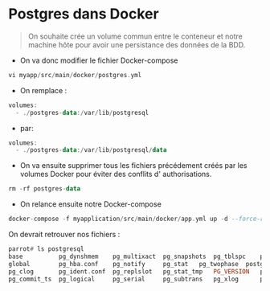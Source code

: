 # Postgres dans Docker

> On souhaite crée un volume commun entre le conteneur et notre machine hôte pour avoir une persistance des données de la BDD.

- On va donc modifier le fichier Docker-compose
```haskell 
vi myapp/src/main/docker/postgres.yml
```
- On remplace :
```haskell
volumes:
  - ./postgres-data:/var/lib/postgresql
```
- par:
```haskell
volumes:
  - ./postgres-data:/var/lib/postgresql/data
```
- On va ensuite supprimer tous les fichiers précédement créés par les volumes Docker pour éviter des conflits d' authorisations.
```haskell
rm -rf postgres-data  
```
- On relance ensuite notre Docker-compose 
```haskell
docker-compose -f myapplication/src/main/docker/app.yml up -d --force-recreate
```
On devrait retrouver nos fichiers :
```haskell
parrot# ls postgresql 
base	      pg_dynshmem    pg_multixact  pg_snapshots  pg_tblspc    postgresql.auto.conf
global	      pg_hba.conf    pg_notify	   pg_stat	 pg_twophase  postgresql.conf
pg_clog       pg_ident.conf  pg_replslot   pg_stat_tmp	 PG_VERSION   postmaster.opts
pg_commit_ts  pg_logical     pg_serial	   pg_subtrans	 pg_xlog      postmaster.pid
```